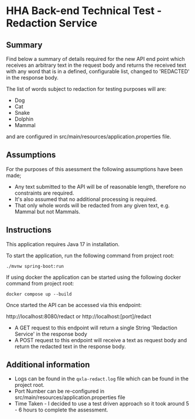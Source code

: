 # HHA Back-end Technical Test - Redaction Service

## Summary
Find below a summary of details required for the new API end point which receives an arbitrary text 
in the request body and returns the received text with any word that is in a defined, 
configurable list, changed to 'REDACTED' in the response body.

The list of words subject to redaction for testing purposes will are:
* Dog
* Cat
* Snake
* Dolphin
* Mammal

and are configured in src/main/resources/application.properties file.

## Assumptions
For the purposes of this asessment the following assumptions have been made;
* Any text submitted to the API will be of reasonable length, therefore no constraints are required. 
* It's also assumed that no additional processing is required.
* That only whole words will be redacted from any given text, e.g. Mammal but not Mammals.

## Instructions
This application requires Java 17 in installation.

To start the application, run the following command from project root:
```shell
./mvnw spring-boot:run
```

If using docker the application can be started using the following docker command from project root:
```shell
docker compose up --build
```

Once started the  API can be accessed via this endpoint:

http://localhost:8080/redact or http://localhost:[port]/redact

* A GET request to this endpoint will return a single String 'Redaction Service' in the response body
* A POST request to this endpoint will receive a text as request body and return the redacted text in the response body.


## Additional information
* Logs can be found in the `qxla-redact.log` file which can be found in the project root.
* Port Number can be re-configured in src/main/resources/application.properties file
* Time Taken - I decided to use a test driven approach so it took around 5 - 6 hours to complete the assessment.
